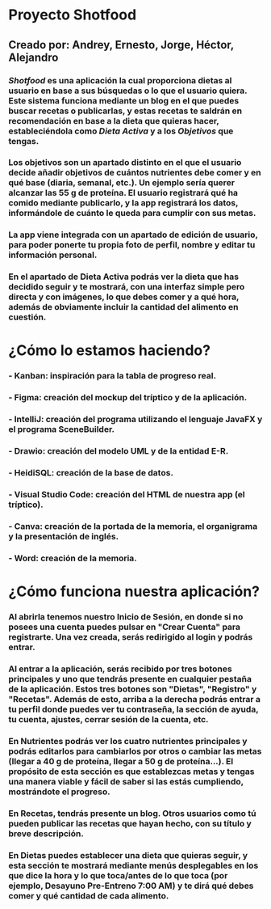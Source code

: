 # Proyecto Shotfood

## Creado por: Andrey, Ernesto, Jorge, Héctor, Alejandro

### *Shotfood* es una aplicación la cual proporciona dietas al usuario en base a sus búsquedas o lo que el usuario quiera. Este sistema funciona mediante un blog en el que puedes buscar recetas o publicarlas, y estas recetas te saldrán en recomendación en base a la dieta que quieras hacer, estableciéndola como *Dieta Activa* y a los *Objetivos* que tengas.

### Los objetivos son un apartado distinto en el que el usuario decide añadir objetivos de cuántos nutrientes debe comer y en qué base (diaria, semanal, etc.). Un ejemplo sería querer alcanzar las 55 g de proteína. El usuario registrará qué ha comido mediante publicarlo, y la app registrará los datos, informándole de cuánto le queda para cumplir con sus metas.

### La app viene integrada con un apartado de edición de usuario, para poder ponerte tu propia foto de perfil, nombre y editar tu información personal.

### En el apartado de Dieta Activa podrás ver la dieta que has decidido seguir y te mostrará, con una interfaz simple pero directa y con imágenes, lo que debes comer y a qué hora, además de obviamente incluir la cantidad del alimento en cuestión.

# ¿Cómo lo estamos haciendo?

### - Kanban: inspiración para la tabla de progreso real.
### - Figma: creación del mockup del tríptico y de la aplicación.
### - IntelliJ: creación del programa utilizando el lenguaje JavaFX y el programa SceneBuilder.
### - Drawio: creación del modelo UML y de la entidad E-R.
### - HeidiSQL: creación de la base de datos.
### - Visual Studio Code: creación del HTML de nuestra app (el tríptico).
### - Canva: creación de la portada de la memoria, el organigrama y la presentación de inglés.
### - Word: creación de la memoria.

# ¿Cómo funciona nuestra aplicación?

### Al abrirla tenemos nuestro Inicio de Sesión, en donde si no posees una cuenta puedes pulsar en "Crear Cuenta" para registrarte. Una vez creada, serás redirigido al login y podrás entrar.

### Al entrar a la aplicación, serás recibido por tres botones principales y uno que tendrás presente en cualquier pestaña de la aplicación. Estos tres botones son "Dietas", "Registro" y "Recetas". Además de esto, arriba a la derecha podrás entrar a tu perfil donde puedes ver tu contraseña, la sección de ayuda, tu cuenta, ajustes, cerrar sesión de la cuenta, etc.

### En Nutrientes podrás ver los cuatro nutrientes principales y podrás editarlos para cambiarlos por otros o cambiar las metas (llegar a 40 g de proteína, llegar a 50 g de proteína...). El propósito de esta sección es que establezcas metas y tengas una manera viable y fácil de saber si las estás cumpliendo, mostrándote el progreso.

### En Recetas, tendrás presente un blog. Otros usuarios como tú pueden publicar las recetas que hayan hecho, con su título y breve descripción.

### En Dietas puedes establecer una dieta que quieras seguir, y esta sección te mostrará mediante menús desplegables en los que dice la hora y lo que toca/antes de lo que toca (por ejemplo, Desayuno Pre-Entreno 7:00 AM) y te dirá qué debes comer y qué cantidad de cada alimento.



